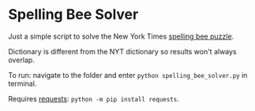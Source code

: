 # Spelling Bee Solver

Just a simple script to solve the New York Times [spelling bee puzzle](https://www.nytimes.com/puzzles/spelling-bee).

Dictionary is different from the NYT dictionary so results won't always overlap.

To run: navigate to the folder and enter `python spelling_bee_solver.py` in terminal.

Requires [requests](https://requests.readthedocs.io/en/master/user/install/#install): `python -m pip install requests`.
